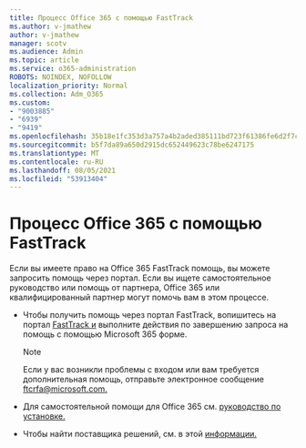 ```yaml
---
title: Процесс Office 365 с помощью FastTrack
ms.author: v-jmathew
author: v-jmathew
manager: scotv
ms.audience: Admin
ms.topic: article
ms.service: o365-administration
ROBOTS: NOINDEX, NOFOLLOW
localization_priority: Normal
ms.collection: Adm_O365
ms.custom:
- "9003885"
- "6939"
- "9419"
ms.openlocfilehash: 35b18e1fc353d3a757a4b2aded385111bd723f61386fe6d2f7c1315536cc30af
ms.sourcegitcommit: b5f7da89a650d2915dc652449623c78be6247175
ms.translationtype: MT
ms.contentlocale: ru-RU
ms.lasthandoff: 08/05/2021
ms.locfileid: "53913404"
---
```

# <a name="guided-office-365-setup-process-with-fasttrack"></a>Процесс Office 365 с помощью FastTrack

Если вы имеете право на Office 365 FastTrack помощь, вы можете запросить помощь через портал. Если вы ищете самостоятельное руководство или помощь от партнера, Office 365 или квалифицированный партнер могут помочь вам в этом процессе.

- Чтобы получить помощь через портал FastTrack, вопишитесь на портал [FastTrack и](https://go.microsoft.com/fwlink/?linkid=2125443) выполните действия по завершению запроса на помощь с помощью Microsoft 365 форме.

    > [!NOTE]
    > Если у вас возникли проблемы с входом или вам требуется дополнительная помощь, отправьте электронное сообщение [ftcrfa@microsoft.com.](mailto:ftcrfa@microsoft.com)

- Для самостоятельной помощи для Office 365 см. [руководство по установке.](https://go.microsoft.com/fwlink/?linkid=2125827)
- Чтобы найти поставщика решений, см. в этой [информации.](https://go.microsoft.com/fwlink/?linkid=2125918)